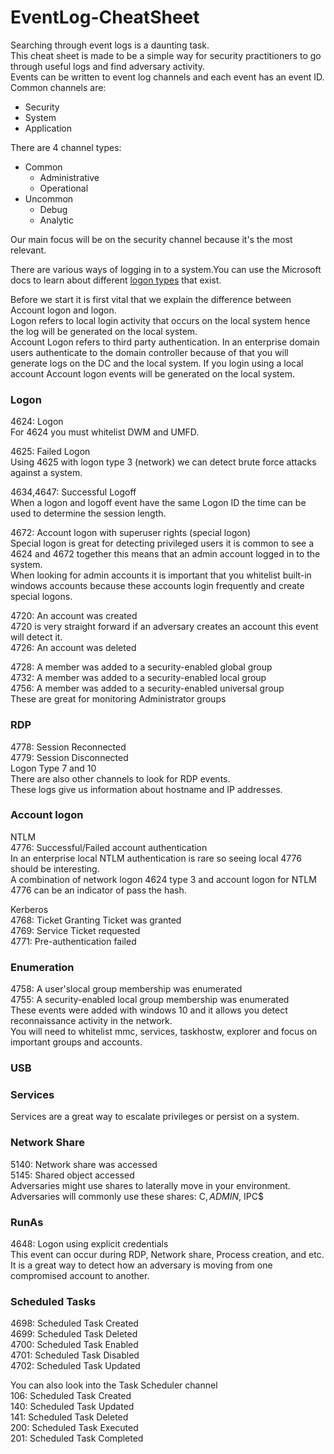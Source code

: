 # EventLog-CheatSheet
Searching through event logs is a daunting task.  
This cheat sheet is made to be a simple way for security practitioners to go through useful logs and find adversary activity.  
Events can be written to event log channels and each event has an event ID.   
Common channels are:  
* Security
* System
* Application  

There are 4 channel types:  
* Common
	- Administrative 
	- Operational
* Uncommon
	- Debug
	- Analytic



Our main focus will be on the security channel because it's the most relevant.  
  
There are various ways of logging in to a system.You can use the Microsoft docs to learn about different [logon types](https://docs.microsoft.com/en-us/windows-server/identity/securing-privileged-access/reference-tools-logon-types) that exist. 
  
Before we start it is first vital that we explain the difference between Account logon and logon.  
Logon refers to local login activity that occurs on the local system hence the log will be generated on the local system.  
Account Logon refers to third party authentication. In an enterprise domain users authenticate to the domain controller because of that you will generate logs on the DC and the local system. If you login using a local account Account logon events will be generated on the local system.  

### Logon
4624: Logon  
For 4624 you must whitelist DWM and UMFD.  
  
4625: Failed Logon  
Using 4625 with logon type 3 (network) we can detect brute force attacks against a system.  

  
4634,4647: Successful Logoff  
When a logon and logoff event have the same Logon ID the time can be used to determine the session length.  
  
4672: Account logon with superuser rights (special logon)  
Special logon is great for detecting privileged users it is common to see a 4624 and 4672 together this means that an admin account logged in to the system.  
When looking for admin accounts it is important that you whitelist built-in windows accounts because these accounts login frequently and create special logons.  
  
4720: An account was created  
4720 is very straight forward if an adversary creates an account this event will detect it.  
4726: An account was deleted  
  
4728: A member was added to a security-enabled global group  
4732: A member was added to a security-enabled local group  
4756: A member was added to a security-enabled universal group  
These are great for monitoring Administrator groups    

 

### RDP
4778: Session Reconnected  
4779: Session Disconnected  
Logon Type 7 and 10  
There are also other channels to look for RDP events.  
These logs give us information about hostname and IP addresses.  



### Account logon
NTLM  
4776: Successful/Failed account authentication  
In an enterprise local NTLM authentication is rare so seeing local 4776 should be interesting.  
A combination of network logon 4624 type 3 and account logon for NTLM 4776 can be an indicator of pass the hash.  
  
Kerberos  
4768: Ticket Granting Ticket was granted   
4769: Service Ticket requested   
4771: Pre-authentication failed   

### Enumeration
4758: A user'slocal group membership was enumerated  
4755: A security-enabled local group membership was enumerated  
These events were added with windows 10 and it allows you detect reconnaissance activity in the network.  
You will need to whitelist mmc, services, taskhostw, explorer and focus on important groups and accounts.  


### USB




### Services
Services are a great way to escalate privileges or persist on a system.  



### Network Share
5140: Network share was accessed  
5145: Shared object accessed  
Adversaries might use shares to laterally move in your environment.  
Adversaries will commonly use these shares: C$, ADMIN$, IPC$  


### RunAs
4648: Logon using explicit credentials   
This event can occur during RDP, Network share, Process creation, and etc.  
It is a great way to detect how an adversary is moving from one compromised account to another.  


### Scheduled Tasks
4698: Scheduled Task Created  
4699: Scheduled Task Deleted  
4700: Scheduled Task Enabled  
4701: Scheduled Task Disabled  
4702: Scheduled Task Updated  

You can also look into the Task Scheduler channel  
106: Scheduled Task Created  
140: Scheduled Task Updated  
141: Scheduled Task Deleted  
200: Scheduled Task Executed  
201: Scheduled Task Completed  






